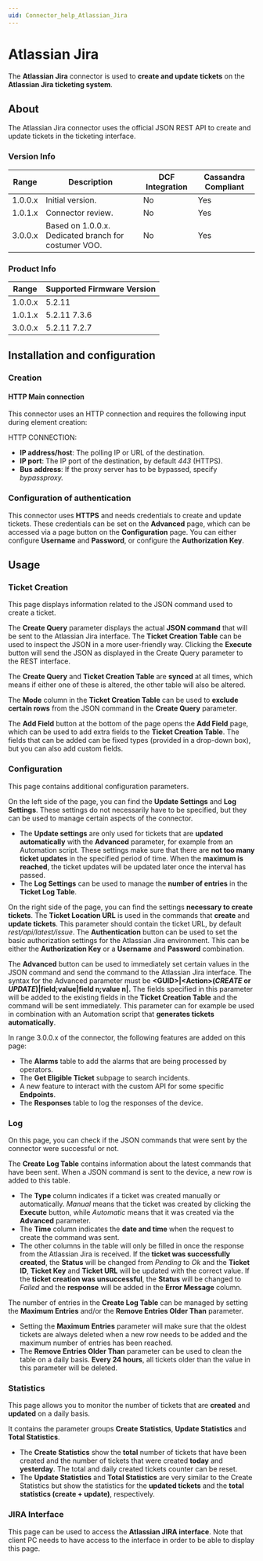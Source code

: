 ```yaml
---
uid: Connector_help_Atlassian_Jira
---
```


# Atlassian Jira

The **Atlassian Jira** connector is used to **create and update tickets** on the **Atlassian Jira ticketing system**.

## About

The Atlassian Jira connector uses the official JSON REST API to create and update tickets in the ticketing interface.

### Version Info

| Range   | Description                                          | DCF Integration | Cassandra Compliant |
|---------|------------------------------------------------------|-----------------|---------------------|
| 1.0.0.x | Initial version.                                     | No              | Yes                 |
| 1.0.1.x | Connector review.                                    | No              | Yes                 |
| 3.0.0.x | Based on 1.0.0.x. Dedicated branch for costumer VOO. | No              | Yes                 |

### Product Info

| Range   | Supported Firmware Version |
|---------|----------------------------|
| 1.0.0.x | 5.2.11                     |
| 1.0.1.x | 5.2.11 7.3.6               |
| 3.0.0.x | 5.2.11 7.2.7               |

## Installation and configuration

### Creation

#### HTTP Main connection

This connector uses an HTTP connection and requires the following input during element creation:

HTTP CONNECTION:

- **IP address/host**: The polling IP or URL of the destination.
- **IP port**: The IP port of the destination, by default *443* (HTTPS).
- **Bus address**: If the proxy server has to be bypassed, specify *bypassproxy.*

### Configuration of authentication

This connector uses **HTTPS** and needs credentials to create and update tickets. These credentials can be set on the **Advanced** page, which can be accessed via a page button on the **Configuration** page.
You can either configure **Username** and **Password**, or configure the **Authorization Key**.

## Usage

### Ticket Creation

This page displays information related to the JSON command used to create a ticket.

The **Create Query** parameter displays the actual **JSON command** that will be sent to the Atlassian Jira interface. The **Ticket Creation Table** can be used to inspect the JSON in a more user-friendly way. Clicking the **Execute** button will send the JSON as displayed in the Create Query parameter to the REST interface.

The **Create Query** and **Ticket Creation Table** are **synced** at all times, which means if either one of these is altered, the other table will also be altered.

The **Mode** column in the **Ticket Creation Table** can be used to **exclude certain rows** from the JSON command in the **Create Query** parameter.

The **Add Field** button at the bottom of the page opens the **Add Field** page, which can be used to add extra fields to the **Ticket Creation Table**. The fields that can be added can be fixed types (provided in a drop-down box), but you can also add custom fields.

### Configuration

This page contains additional configuration parameters.

On the left side of the page, you can find the **Update Settings** and **Log Settings**. These settings do not necessarily have to be specified, but they can be used to manage certain aspects of the connector.

- The **Update settings** are only used for tickets that are **updated automatically** with the **Advanced** parameter, for example from an Automation script. These settings make sure that there are **not too many ticket updates** in the specified period of time. When the **maximum is reached**, the ticket updates will be updated later once the interval has passed.
- The **Log Settings** can be used to manage the **number of entries** in the **Ticket Log Table**.

On the right side of the page, you can find the settings **necessary to create tickets**. The **Ticket Location URL** is used in the commands that **create** and **update tickets**. This parameter should contain the ticket URL, by default *rest/api/latest/issue*. The **Authentication** button can be used to set the basic authorization settings for the Atlassian Jira environment. This can be either the **Authorization Key** or a **Username** and **Password** combination.

The **Advanced** button can be used to immediately set certain values in the JSON command and send the command to the Atlassian Jira interface. The syntax for the Advanced parameter must be **\<GUID\>\|\<Action\>(*CREATE* or *UPDATE*)\|field;value\|field n;value n\|.** The fields specified in this parameter will be added to the existing fields in the **Ticket Creation Table** and the command will be sent immediately. This parameter can for example be used in combination with an Automation script that **generates tickets automatically**.

In range 3.0.0.x of the connector, the following features are added on this page:

- The **Alarms** table to add the alarms that are being processed by operators.
- The **Get Eligible Ticket** subpage to search incidents.
- A new feature to interact with the custom API for some specific **Endpoints**.
- The **Responses** table to log the responses of the device.

### Log

On this page, you can check if the JSON commands that were sent by the connector were successful or not.

The **Create Log Table** contains information about the latest commands that have been sent. When a JSON command is sent to the device, a new row is added to this table.

- The **Type** column indicates if a ticket was created manually or automatically. *Manual* means that the ticket was created by clicking the **Execute** button, while *Automatic* means that it was created via the **Advanced** parameter.
- The **Time** column indicates the **date and time** when the request to create the command was sent.
- The other columns in the table will only be filled in once the response from the Atlassian Jira is received. If the **ticket was successfully created**, the **Status** will be changed from *Pending* to *Ok* and the **Ticket ID**, **Ticket Key** and **Ticket URL** will be updated with the correct value. If the **ticket creation was unsuccessful**, the **Status** will be changed to *Failed* and the **response** will be added in the **Error Message** column.

The number of entries in the **Create Log Table** can be managed by setting the **Maximum Entries** and/or the **Remove Entries Older Than** parameter.

- Setting the **Maximum Entries** parameter will make sure that the oldest tickets are always deleted when a new row needs to be added and the maximum number of entries has been reached.
- The **Remove Entries Older Than** parameter can be used to clean the table on a daily basis. **Every 24 hours**, all tickets older than the value in this parameter will be deleted.

### Statistics

This page allows you to monitor the number of tickets that are **created** and **updated** on a daily basis.

It contains the parameter groups **Create Statistics**, **Update Statistics** and **Total Statistics**.

- The **Create Statistics** show the **total** number of tickets that have been created and the number of tickets that were created **today** and **yesterday**. The total and daily created tickets counter can be reset.
- The **Update Statistics** and **Total Statistics** are very similar to the Create Statistics but show the statistics for the **updated tickets** and the **total statistics (create + update)**, respectively.

### JIRA Interface

This page can be used to access the **Atlassian JIRA interface**. Note that client PC needs to have access to the interface in order to be able to display this page.
